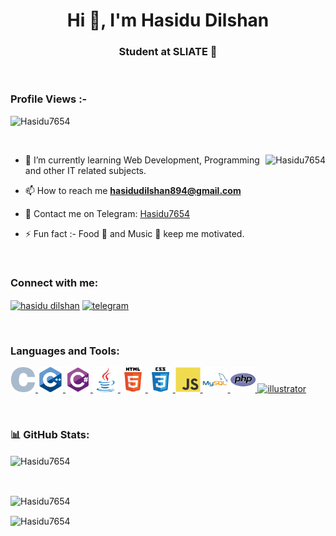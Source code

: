 <h1 align="center">Hi 👋, I'm Hasidu Dilshan</h1>
<h3 align="center">Student at SLIATE 🌟</h3>

<br>

<p align="right"> 
  <h3>Profile Views :-</h3> 
  <img src="https://komarev.com/ghpvc/?username=Hasidu7654&label=Profile%20views&color=0e75b6&style=flat" alt="Hasidu7654" /> 
</p>

<br>

<p><img align="right" src="https://github.com/Adam-pw/Adam-pw/blob/main/animation_500_kxa883sd.gif" alt="Hasidu7654" /></p>

- 🌱 I’m currently learning Web Development, Programming and other IT related subjects.  

- 📫 How to reach me **hasidudilshan894@gmail.com**  

- 📱 Contact me on Telegram: [Hasidu7654](https://t.me/Hasidu7654)  

- ⚡ Fun fact :- Food 🍔 and Music 🎵 keep me motivated.  

<br>

<h3 align="left">Connect with me:</h3>
<p align="left">
  <a href=https://www.linkedin.com/in/hasidu-dilshan-34a999378/ target="blank"><img align="center"
      src="https://raw.githubusercontent.com/rahuldkjain/github-profile-readme-generator/master/src/images/icons/Social/linked-in-alt.svg"
      alt="hasidu dilshan" height="30" width="40" /></a>
  <a href="https://t.me/Hasidu7654" target="blank"><img align="center"
      src="https://img.icons8.com/color/48/000000/telegram-app--v1.png"
      alt="telegram" height="30" width="40" /></a>
</p>

<br>

<h3 align="left">Languages and Tools:</h3>
<p align="left"> 
  <a href="https://www.cprogramming.com/" target="_blank" rel="noreferrer"> 
    <img src="https://raw.githubusercontent.com/devicons/devicon/master/icons/c/c-original.svg" alt="c" width="40" height="40"/> 
  </a> 
  <a href="https://www.w3schools.com/cpp/" target="_blank" rel="noreferrer"> 
    <img src="https://raw.githubusercontent.com/devicons/devicon/master/icons/cplusplus/cplusplus-original.svg" alt="cplusplus" width="40" height="40"/> 
  </a>
  <a href="https://learn.microsoft.com/en-us/dotnet/csharp/" target="_blank" rel="noreferrer"> 
    <img src="https://raw.githubusercontent.com/devicons/devicon/master/icons/csharp/csharp-original.svg" alt="csharp" width="40" height="40"/> 
  </a>
  <a href="https://www.java.com" target="_blank" rel="noreferrer"> 
    <img src="https://raw.githubusercontent.com/devicons/devicon/master/icons/java/java-original.svg" alt="java" width="40" height="40"/> 
  </a>
  <a href="https://developer.mozilla.org/en-US/docs/Web/HTML" target="_blank" rel="noreferrer"> 
    <img src="https://raw.githubusercontent.com/devicons/devicon/master/icons/html5/html5-original-wordmark.svg" alt="html5" width="40" height="40"/> 
  </a> 
  <a href="https://developer.mozilla.org/en-US/docs/Web/CSS" target="_blank" rel="noreferrer"> 
    <img src="https://raw.githubusercontent.com/devicons/devicon/master/icons/css3/css3-original-wordmark.svg" alt="css3" width="40" height="40"/> 
  </a>
  <a href="https://developer.mozilla.org/en-US/docs/Web/JavaScript" target="_blank" rel="noreferrer"> 
    <img src="https://raw.githubusercontent.com/devicons/devicon/master/icons/javascript/javascript-original.svg" alt="javascript" width="40" height="40"/> 
  </a>
  <a href="https://www.mysql.com/" target="_blank" rel="noreferrer"> 
    <img src="https://raw.githubusercontent.com/devicons/devicon/master/icons/mysql/mysql-original-wordmark.svg" alt="mysql" width="40" height="40"/> 
  </a>
  <a href="https://www.php.net/" target="_blank" rel="noreferrer"> 
    <img src="https://raw.githubusercontent.com/devicons/devicon/master/icons/php/php-original.svg" alt="php" width="40" height="40"/> 
  </a>
  <a href="https://www.adobe.com/products/illustrator.html" target="_blank" rel="noreferrer"> 
    <img src="https://www.vectorlogo.zone/logos/adobe_illustrator/adobe_illustrator-icon.svg" alt="illustrator" width="40" height="40"/> 
  </a>
</p>

<br>

<h3>📊 GitHub Stats:</h3>
<p>
  <img align="center" src="https://github-readme-stats.vercel.app/api?username=Hasidu7654&show_icons=true&locale=en&bg_color=0d1117&text_color=ffffff" alt="Hasidu7654" />
</p>

<br>

<p>
  <img align="center" src="https://github-readme-streak-stats.herokuapp.com/?user=Hasidu7654&theme=dark&background=0d1117&date_format=M%20j%5B%2C%20Y%5D" alt="Hasidu7654" />
</p>

<p>
  <img align="center" src="https://github-readme-stats.vercel.app/api/top-langs?username=Hasidu7654&show_icons=true&locale=en&layout=compact&bg_color=0d1117&text_color=ffffff" alt="Hasidu7654" />
</p>

